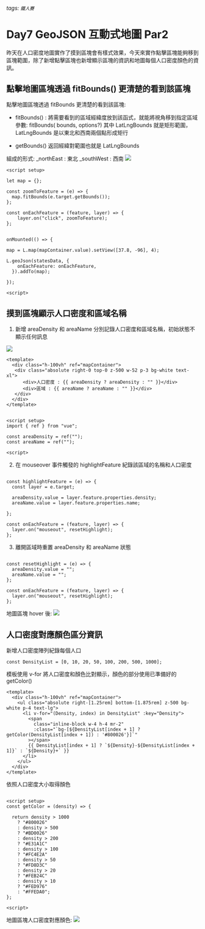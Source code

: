 ###### tags: `鐵人賽`

# Day7 GeoJSON 互動式地圖 Par2

昨天在人口密度地圖實作了摸到區塊會有樣式效果，今天來實作點擊區塊能夠移到區塊範圍，除了新增點擊區塊也新增顯示區塊的資訊和地圖每個人口密度顏色的資訊。

## 點擊地圖區塊透過 fitBounds() 更清楚的看到該區塊

點擊地圖區塊透過 fitBounds 更清楚的看到該區塊:

- fitBounds() : 將需要看到的區域經緯度放到該函式，就能將視角移到指定區域
  參數:
  fitBounds(<LatLngBounds> bounds, <fitBounds options> options?)
  其中 LatLngBounds 就是矩形範圍，LatLngBounds 是以東北和西南兩個點形成矩行

- getBounds() 返回經緯對範圍也就是 LatLngBounds

組成的形式:
\_northEast : 東北
\_southWest : 西南
![](https://i.imgur.com/jB8lVvx.png)

```javascript!
<script setup>

let map = {};

const zoomToFeature = (e) => {
  map.fitBounds(e.target.getBounds());
};

const onEachFeature = (feature, layer) => {
    layer.on("click", zoomToFeature);
};


onMounted(() => {

map = L.map(mapContainer.value).setView([37.8, -96], 4);

L.geoJson(statesData, {
    onEachFeature: onEachFeature,
  }).addTo(map);

});

<script>
```

## 摸到區塊顯示人口密度和區域名稱

1. 新增 areaDensity 和 areaName 分別記錄人口密度和區域名稱，初始狀態不顯示任何訊息

![](https://i.imgur.com/GJZnwjX.png)

```htmlmixed!
<template>
  <div class="h-100vh" ref="mapContainer">
   <div class="absolute right-0 top-0 z-500 w-52 p-3 bg-white text-xl">
      <div>人口密度 : {{ areaDensity ? areaDensity : "" }}</div>
      <div>區域 : {{ areaName ? areaName : "" }}</div>
   </div>
  </div>
</template>

```

```javascript!

<script setup>
import { ref } from "vue";

const areaDensity = ref("");
const areaName = ref("");

<script>

```

2. 在 mouseover 事件觸發的 highlightFeature 紀錄該區域的名稱和人口密度

```javascript!

const highlightFeature = (e) => {
  const layer = e.target;

  areaDensity.value = layer.feature.properties.density;
  areaName.value = layer.feature.properties.name;

};

const onEachFeature = (feature, layer) => {
  layer.on("mouseout", resetHighlight);
};

```

3. 離開區域時重置 areaDensity 和 areaName 狀態

```javascript!

const resetHighlight = (e) => {
  areaDensity.value = "";
  areaName.value = "";
};

const onEachFeature = (feature, layer) => {
  layer.on("mouseout", resetHighlight);
};

```

地圖區塊 hover 後:
![](https://i.imgur.com/ikC5Q3J.png)

## 人口密度對應顏色區分資訊

新增人口密度陣列紀錄每個人口

```javascript!
const DensityList = [0, 10, 20, 50, 100, 200, 500, 1000];
```

模板使用 v-for 將人口密度和顏色比對顯示，顏色的部分使用已準備好的 getColor()

```htmlmixed!
<template>
  <div class="h-100vh" ref="mapContainer">
    <ul class="absolute right-[1.25rem] bottom-[1.875rem] z-500 bg-white p-4 text-lg">
      <li v-for="(Density, index) in DensityList" :key="Density">
        <span
          class="inline-block w-4 h-4 mr-2"
          :class="`bg-[${DensityList[index + 1] ? getColor(DensityList[index + 1]) : '#800026'}]`"
        ></span>
        {{ DensityList[index + 1] ? `${Density}-${DensityList[index + 1]}` : `${Density}+` }}
      </li>
    </ul>
  </div>
</template>
```

依照人口密度大小取得顏色

```javascript!

<script setup>
const getColor = (density) => {

  return density > 1000
    ? "#800026"
    : density > 500
    ? "#BD0026"
    : density > 200
    ? "#E31A1C"
    : density > 100
    ? "#FC4E2A"
    : density > 50
    ? "#FD8D3C"
    : density > 20
    ? "#FEB24C"
    : density > 10
    ? "#FED976"
    : "#FFEDA0";
};

<script>
```

地圖區塊人口密度對應顏色:
![](https://i.imgur.com/H0fNpjl.png)
